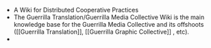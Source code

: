 - A Wiki for Distributed Cooperative Practices
- The Guerrilla Translation/Guerrilla Media Collective Wiki is the main knowledge base for the Guerrilla Media Collective and its offshoots ([[Guerrilla Translation]], [[Guerrilla Graphic Collective]] , etc).
-